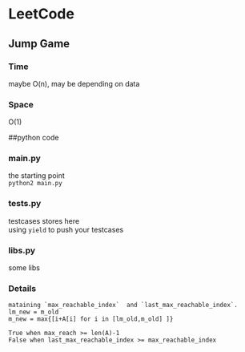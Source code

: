 # LeetCode

## Jump Game

### Time
maybe O(n), may be depending on data

### Space
O(1)

##python code
### main.py
the starting point  
    `python2 main.py`
### tests.py
testcases stores here  
using `yield` to push your testcases
### libs.py
some libs

### Details
    mataining `max_reachable_index`  and `last_max_reachable_index`.
    lm_new = m_old
    m_new = max{[i+A[i] for i in [lm_old,m_old] ]}

    True when max_reach >= len(A)-1
    False when last_max_reachable_index >= max_reachable_index


